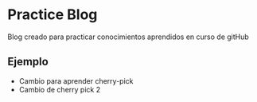 # Practice Blog

Blog creado para practicar conocimientos aprendidos en curso de gitHub

## Ejemplo

- Cambio para aprender cherry-pick
- Cambio de cherry pick 2
